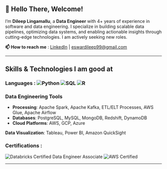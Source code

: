 ## 👋 Hello There, Welcome!

I’m **Dileep Lingamallu**, a **Data Engineer** with 4+ years of experience in software and data engineering. I specialize in building scalable data pipelines, optimizing data systems, and enabling actionable insights through cutting-edge technologies. I am actively seeking new roles.  

**📫 How to reach me** : [LinkedIn](https://linkedin.com/in/eswardileep99) | eswardileep99@gmail.com

---

## Skills & Technologies I am good at

### **Languages**  :  ![Python](https://img.shields.io/badge/Python-blue?style=for-the-badge&logo=python&logoColor=white) ![SQL](https://img.shields.io/badge/SQL-orange?style=for-the-badge&logo=postgresql&logoColor=white) ![R](https://img.shields.io/badge/R-blue?style=for-the-badge&logo=r&logoColor=white)

### **Data Engineering Tools**  
- **Processing**: Apache Spark, Apache Kafka, ETL/ELT Processes, AWS Glue, Apache Airflow
- **Databases**: PostgreSQL, MySQL, MongoDB, Redshift, DynamoDB  
- **Cloud Platforms**: AWS, GCP, Azure

**Data Visualization**: Tableau, Power BI, Amazon QuickSight

### **Certifications** :

![Databricks Certified Data Engineer Associate](https://img.shields.io/badge/Databricks-Certified-red?style=for-the-badge&logo=databricks)
![AWS Certified](https://img.shields.io/badge/AWS-Certified-orange)

---
